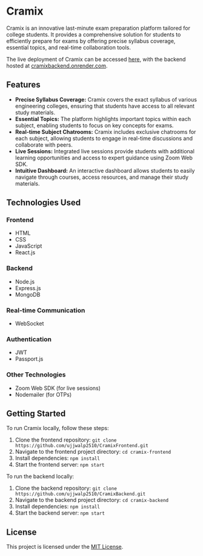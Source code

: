 # Cramix

Cramix is an innovative last-minute exam preparation platform tailored for college students. It provides a comprehensive solution for students to efficiently prepare for exams by offering precise syllabus coverage, essential topics, and real-time collaboration tools.

The live deployment of Cramix can be accessed [here](https://cramix.vercel.app), with the backend hosted at [cramixbackend.onrender.com](https://cramixbackend.onrender.com).

## Features

- **Precise Syllabus Coverage:** Cramix covers the exact syllabus of various engineering colleges, ensuring that students have access to all relevant study materials.
- **Essential Topics:** The platform highlights important topics within each subject, enabling students to focus on key concepts for exams.
- **Real-time Subject Chatrooms:** Cramix includes exclusive chatrooms for each subject, allowing students to engage in real-time discussions and collaborate with peers.
- **Live Sessions:** Integrated live sessions provide students with additional learning opportunities and access to expert guidance using Zoom Web SDK.
- **Intuitive Dashboard:** An interactive dashboard allows students to easily navigate through courses, access resources, and manage their study materials.

## Technologies Used

### Frontend
- HTML
- CSS
- JavaScript
- React.js

### Backend
- Node.js
- Express.js
- MongoDB

### Real-time Communication
- WebSocket

### Authentication
- JWT
- Passport.js

### Other Technologies
- Zoom Web SDK (for live sessions)
- Nodemailer (for OTPs)

## Getting Started

To run Cramix locally, follow these steps:

1. Clone the frontend repository: `git clone https://github.com/ujjwalp2510/CramixFrontend.git`
2. Navigate to the frontend project directory: `cd cramix-frontend`
3. Install dependencies: `npm install`
4. Start the frontend server: `npm start`

To run the backend locally:

1. Clone the backend repository: `git clone https://github.com/ujjwalp2510/CramixBackend.git`
2. Navigate to the backend project directory: `cd cramix-backend`
3. Install dependencies: `npm install`
4. Start the backend server: `npm start`

## License

This project is licensed under the [MIT License](https://opensource.org/licenses/MIT).
